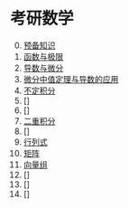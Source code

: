 # 考研数学

0. [预备知识](0.预备知识)
1. [函数与极限](1.函数与极限)
2. [导数与微分](2.导数与微分)
3. [微分中值定理与导数的应用](3.微分中值定理与导数的应用)
4. [不定积分](4.不定积分)
5. []
6. []
7. [二重积分](7.二重积分)
8. []
9. [行列式](9.行列式)
10. [矩阵](10.矩阵)
11. [向量组](11.向量组)
12. []
13. []
14. []